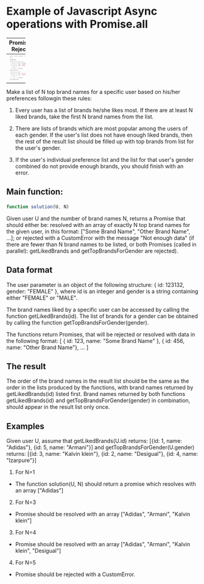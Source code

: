 
# Example of Javascript Async operations with Promise.all

<style>
table{
    width: 10%;
}
</style>

Promise Reject | Promise Resolve
-------------- | -------------
![Javascript Promise Reject](https://github.com/girls-incode/javascript-promises/blob/master/javascript-es6-async-promises.jpg "Example Reject") | ![Javascript Promise Resolve](https://github.com/girls-incode/javascript-promises/blob/master/javascript-es6-async-promises-resolve.jpg "Example Resolve")

Make a list of N top brand names for a specific user based
on his/her preferences followgin these rules:

1. Every user has a list of brands he/she likes most. If there are at
least N liked brands, take the first N brand names from the list.

2. There are lists of brands which are most popular among the users of
each gender. If the user's list does not have enough liked brands, then
the rest of the result list should be filled up with top brands from list
for the user's gender.

3. If the user's individual preference list and the list for that user's
gender combined do not provide enough brands, you should finish with an
error.

## Main function:

```javascript
function solution(U, N)
```

Given user U and the number of brand names N, returns a Promise that should either be: 
resolved with an array of exactly N top brand names for the given user,
in this format: ["Some Brand Name", "Other Brand Name", ...]; 
or
rejected with a CustomError with the message "Not enough data" (if there are fewer than N brand names to be listed, or both Promises (called in parallel): getLikedBrands and getTopBrandsForGender are rejected).

## Data format
The user parameter is an object of the following structure: { id: 123132, gender: "FEMALE" },
where id is an integer and gender is a string containing either "FEMALE" or "MALE".

The brand names liked by a specific user can be accessed by calling the function getLikedBrands(id).
The list of brands for a gender can be obtained by calling the function getTopBrandsForGender(gender).

The functions return Promises, that will be rejected or resolved with data in the following format:
[ { id: 123, name: "Some Brand Name" }, { id: 456, name: "Other Brand Name"}, ... ]

## The result
The order of the brand names in the result list should be the same as the order in the lists 
produced by the functions, with brand names returned by getLikedBrands(id) listed first.
Brand names returned by both functions getLikedBrands(id) and getTopBrandsForGender(gender) in
combination, should appear in the result list only once.

## Examples
Given user U, assume that getLikedBrands(U.id) returns:
[{id: 1, name: "Adidas"}, {id: 5, name: "Armani"}]
and 
getTopBrandsForGender(U.gender) returns: 
[{id: 3, name: "Kalvin klein"}, {id: 2, name: "Desigual"}, {id: 4, name: "Izarpure"}]

1. For N=1
* The function solution(U, N) should return a promise which resolves with an array ["Adidas"]

2. For N=3
* Promise should be resolved with an array ["Adidas", "Armani", "Kalvin klein"]

3. For N=4
* Promise should be resolved with an array ["Adidas", "Armani", "Kalvin klein", "Desigual"]

4. For N=5 
* Promise should be rejected with a CustomError.
